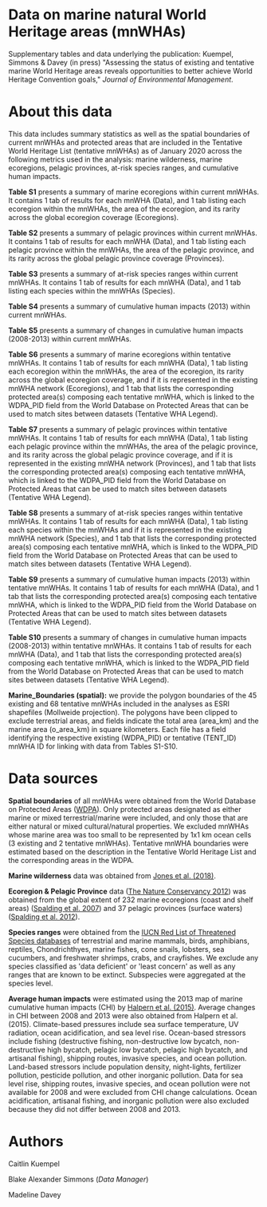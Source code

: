 # Data on marine natural World Heritage areas (mnWHAs)
Supplementary tables and data underlying the publication: Kuempel, Simmons &amp; Davey (in press) "Assessing the status of existing and tentative marine World Heritage areas reveals opportunities to better achieve World Heritage Convention goals," _Journal of Environmental Management_.

# About this data
This data includes summary statistics as well as the spatial boundaries of current mnWHAs and protected areas that are included in the Tentative World Heritage List (tentative mnWHAs) as of January 2020 across the following metrics used in the analysis: marine wilderness, marine ecoregions, pelagic provinces, at-risk species ranges, and cumulative human impacts. 

**Table S1** presents a summary of marine ecoregions within current mnWHAs. It contains 1 tab of results for each mnWHA (Data), and 1 tab listing each ecoregion within the mnWHAs, the area of the ecoregion, and its rarity across the global ecoregion coverage (Ecoregions).

**Table S2** presents a summary of pelagic provinces within current mnWHAs. It contains 1 tab of results for each mnWHA (Data), and 1 tab listing each pelagic province within the mnWHAs, the area of the pelagic province, and its rarity across the global pelagic province coverage (Provinces).

**Table S3** presents a summary of at-risk species ranges within current mnWHAs. It contains 1 tab of results for each mnWHA (Data), and 1 tab listing each species within the mnWHAs (Species).

**Table S4** presents a summary of cumulative human impacts (2013) within current mnWHAs.

**Table S5** presents a summary of changes in cumulative human impacts (2008-2013) within current mnWHAs.

**Table S6** presents a summary of marine ecoregions within tentative mnWHAs. It contains 1 tab of results for each mnWHA (Data), 1 tab listing each ecoregion within the mnWHAs, the area of the ecoregion, its rarity across the global ecoregion coverage, and if it is represented in the existing mnWHA network (Ecoregions), and 1 tab that lists the corresponding protected area(s) composing each tentative mnWHA, which is linked to the WDPA_PID field from the World Database on Protected Areas that can be used to match sites between datasets (Tentative WHA Legend).

**Table S7** presents a summary of pelagic provinces within tentative mnWHAs. It contains 1 tab of results for each mnWHA (Data), 1 tab listing each pelagic province within the mnWHAs, the area of the pelagic province, and its rarity across the global pelagic province coverage, and if it is represented in the existing mnWHA network (Provinces), and 1 tab that lists the corresponding protected area(s) composing each tentative mnWHA, which is linked to the WDPA_PID field from the World Database on Protected Areas that can be used to match sites between datasets (Tentative WHA Legend).

**Table S8** presents a summary of at-risk species ranges within tentative mnWHAs. It contains 1 tab of results for each mnWHA (Data), 1 tab listing each species within the mnWHAs and if it is represented in the existing mnWHA network (Species), and 1 tab that lists the corresponding protected area(s) composing each tentative mnWHA, which is linked to the WDPA_PID field from the World Database on Protected Areas that can be used to match sites between datasets (Tentative WHA Legend).

**Table S9** presents a summary of cumulative human impacts (2013) within tentative mnWHAs. It contains 1 tab of results for each mnWHA (Data), and 1 tab that lists the corresponding protected area(s) composing each tentative mnWHA, which is linked to the WDPA_PID field from the World Database on Protected Areas that can be used to match sites between datasets (Tentative WHA Legend).

**Table S10** presents a summary of changes in cumulative human impacts (2008-2013) within tentative mnWHAs. It contains 1 tab of results for each mnWHA (Data), and 1 tab that lists the corresponding protected area(s) composing each tentative mnWHA, which is linked to the WDPA_PID field from the World Database on Protected Areas that can be used to match sites between datasets (Tentative WHA Legend).

**Marine_Boundaries (spatial):** we provide the polygon boundaries of the 45 existing and 68 tentative mnWHAs included in the analyses as ESRI shapefiles (Mollweide projection). The polygons have been clipped to exclude terrestrial areas, and fields indicate the total area (area_km) and the marine area (o_area_km) in square kilometers. Each file has a field identifying the respective existing (WDPA_PID) or tentative (TENT_ID) mnWHA ID for linking with data from Tables S1-S10.

# Data sources
**Spatial boundaries** of all mnWHAs were obtained from the World Database on Protected Areas ([WDPA](https://www.protectedplanet.net/)). Only protected areas designated as either marine or mixed terrestrial/marine were included, and only those that are either natural or mixed cultural/natural properties. We excluded mnWHAs whose marine area was too small to be represented by 1x1 km ocean cells (3 existing and 2 tentative mnWHAs). Tentative mnWHA boundaries were estimated based on the description in the Tentative World Heritage List and the corresponding areas in the WDPA.

**Marine wilderness** data was obtained from [Jones et al. (2018)](https://knb.ecoinformatics.org/view/doi:10.5063/F1RR1WFT).

**Ecoregion & Pelagic Province** data ([The Nature Conservancy 2012](https://data.unep-wcmc.org/datasets/38)) was obtained from the global extent of 232 marine ecoregions (coast and shelf areas) ([Spalding et al. 2007](https://doi.org/10.1641/B570707)) and 37 pelagic provinces (surface waters) ([Spalding et al. 2012](https://doi.org/10.1016/j.ocecoaman.2011.12.016)).

**Species ranges** were obtained from the [IUCN Red List of Threatened Species databases](https://www.iucnredlist.org/resources/grid/spatial-data) of terrestrial and marine mammals, birds, amphibians, reptiles, Chondrichthyes, marine fishes, cone snails, lobsters, sea cucumbers, and freshwater shrimps, crabs, and crayfishes. We exclude any species classified as 'data deficient' or 'least concern' as well as any ranges that are known to be extinct. Subspecies were aggregated at the species level.

**Average human impacts** were estimated using the 2013 map of marine cumulative human impacts (CHI) by [Halpern et al. (2015)](https://knb.ecoinformatics.org/view/doi:10.5063/F1S180FS). Average changes in CHI between 2008 and 2013 were also obtained from Halpern et al. (2015). Climate-based pressures include sea surface temperature, UV radiation, ocean acidification, and sea level rise. Ocean-based stressors include fishing (destructive fishing, non-destructive low bycatch, non-destructive high bycatch, pelagic low bycatch, pelagic high bycatch, and artisanal fishing), shipping routes, invasive species, and ocean pollution. Land-based stressors include population density, night-lights, fertilizer pollution, pesticide pollution, and other inorganic pollution. Data for sea level rise, shipping routes, invasive species, and ocean pollution were not available for 2008 and were excluded from CHI change calculations. Ocean acidification, artisanal fishing, and inorganic pollution were also excluded because they did not differ between 2008 and 2013.

# Authors
Caitlin Kuempel

Blake Alexander Simmons (*Data Manager*)

Madeline Davey
